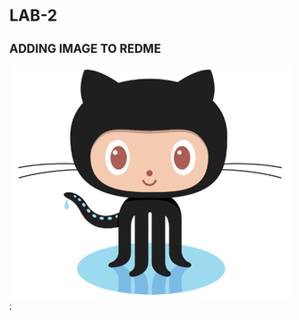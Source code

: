 # LAB-2
## ADDING IMAGE TO REDME


![GitHub Logo](https://github.com/i-salama/LAB-2/blob/master/Octocat.png?raw=true);
